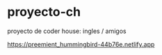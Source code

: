 # proyecto-ch
 proyecto de coder house: ingles / amigos
 
 
https://preemient_hummingbird-44b76e.netlify.app
